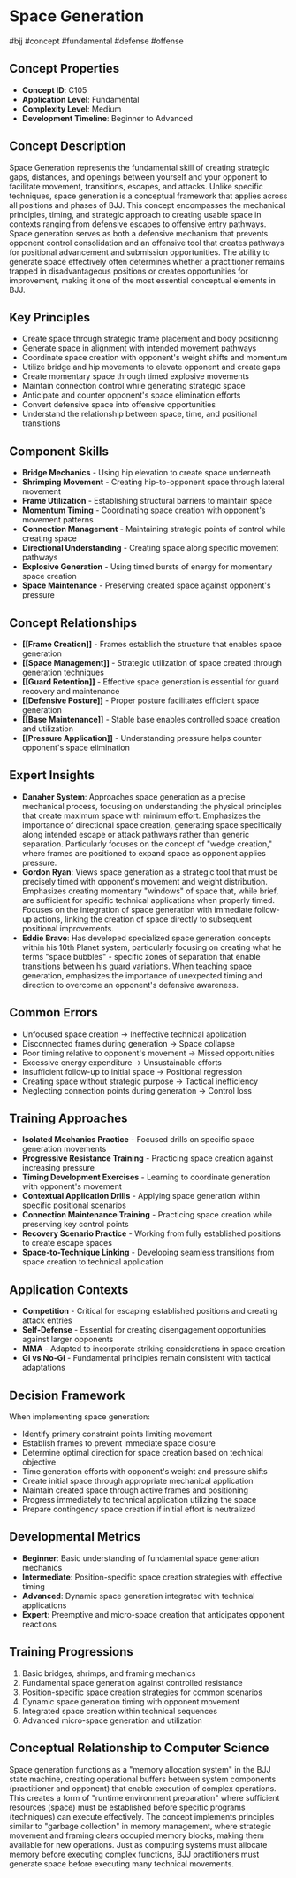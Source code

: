 <!-- Schema Markup for SEO -->
<script type="application/ld+json">
{
  "@context": "https://schema.org",
  "@type": "WebPage",
  "name": "Space Generation",
  "description": "Space Generation represents the fundamental skill of creating strategic gaps, distances, and openings between yourself and your opponent to facilitate movement, transitions, escapes, and attacks. U...",
  "url": "https://bjjgraph.com/concepts/space-generation",
  "isPartOf": {
    "@type": "WebSite",
    "name": "BJJ Graph",
    "url": "https://bjjgraph.com"
  }
}
</script>
<script type="application/ld+json">
{
  "@context": "https://schema.org",
  "@type": "BreadcrumbList",
  "itemListElement": [
    {
      "@type": "ListItem",
      "position": 1,
      "name": "Home",
      "item": "https://bjjgraph.com/"
    },
    {
      "@type": "ListItem",
      "position": 2,
      "name": "Concepts",
      "item": "https://bjjgraph.com/concepts/"
    },
    {
      "@type": "ListItem",
      "position": 3,
      "name": "Space Generation",
      "item": "https://bjjgraph.com/concepts/space-generation"
    }
  ]
}
</script>


# Space Generation
#bjj #concept #fundamental #defense #offense

## Concept Properties
- **Concept ID**: C105
- **Application Level**: Fundamental
- **Complexity Level**: Medium
- **Development Timeline**: Beginner to Advanced

## Concept Description
Space Generation represents the fundamental skill of creating strategic gaps, distances, and openings between yourself and your opponent to facilitate movement, transitions, escapes, and attacks. Unlike specific techniques, space generation is a conceptual framework that applies across all positions and phases of BJJ. This concept encompasses the mechanical principles, timing, and strategic approach to creating usable space in contexts ranging from defensive escapes to offensive entry pathways. Space generation serves as both a defensive mechanism that prevents opponent control consolidation and an offensive tool that creates pathways for positional advancement and submission opportunities. The ability to generate space effectively often determines whether a practitioner remains trapped in disadvantageous positions or creates opportunities for improvement, making it one of the most essential conceptual elements in BJJ.

## Key Principles
- Create space through strategic frame placement and body positioning
- Generate space in alignment with intended movement pathways
- Coordinate space creation with opponent's weight shifts and momentum
- Utilize bridge and hip movements to elevate opponent and create gaps
- Create momentary space through timed explosive movements
- Maintain connection control while generating strategic space
- Anticipate and counter opponent's space elimination efforts
- Convert defensive space into offensive opportunities
- Understand the relationship between space, time, and positional transitions

## Component Skills
- **Bridge Mechanics** - Using hip elevation to create space underneath
- **Shrimping Movement** - Creating hip-to-opponent space through lateral movement
- **Frame Utilization** - Establishing structural barriers to maintain space
- **Momentum Timing** - Coordinating space creation with opponent's movement patterns
- **Connection Management** - Maintaining strategic points of control while creating space
- **Directional Understanding** - Creating space along specific movement pathways
- **Explosive Generation** - Using timed bursts of energy for momentary space creation
- **Space Maintenance** - Preserving created space against opponent's pressure

## Concept Relationships
- **[[Frame Creation]]** - Frames establish the structure that enables space generation
- **[[Space Management]]** - Strategic utilization of space created through generation techniques
- **[[Guard Retention]]** - Effective space generation is essential for guard recovery and maintenance
- **[[Defensive Posture]]** - Proper posture facilitates efficient space generation
- **[[Base Maintenance]]** - Stable base enables controlled space creation and utilization
- **[[Pressure Application]]** - Understanding pressure helps counter opponent's space elimination

## Expert Insights
- **Danaher System**: Approaches space generation as a precise mechanical process, focusing on understanding the physical principles that create maximum space with minimum effort. Emphasizes the importance of directional space creation, generating space specifically along intended escape or attack pathways rather than generic separation. Particularly focuses on the concept of "wedge creation," where frames are positioned to expand space as opponent applies pressure.
- **Gordon Ryan**: Views space generation as a strategic tool that must be precisely timed with opponent's movement and weight distribution. Emphasizes creating momentary "windows" of space that, while brief, are sufficient for specific technical applications when properly timed. Focuses on the integration of space generation with immediate follow-up actions, linking the creation of space directly to subsequent positional improvements.
- **Eddie Bravo**: Has developed specialized space generation concepts within his 10th Planet system, particularly focusing on creating what he terms "space bubbles" - specific zones of separation that enable transitions between his guard variations. When teaching space generation, emphasizes the importance of unexpected timing and direction to overcome an opponent's defensive awareness.

## Common Errors
- Unfocused space creation → Ineffective technical application
- Disconnected frames during generation → Space collapse
- Poor timing relative to opponent's movement → Missed opportunities
- Excessive energy expenditure → Unsustainable efforts
- Insufficient follow-up to initial space → Positional regression
- Creating space without strategic purpose → Tactical inefficiency
- Neglecting connection points during generation → Control loss

## Training Approaches
- **Isolated Mechanics Practice** - Focused drills on specific space generation movements
- **Progressive Resistance Training** - Practicing space creation against increasing pressure
- **Timing Development Exercises** - Learning to coordinate generation with opponent's movement
- **Contextual Application Drills** - Applying space generation within specific positional scenarios
- **Connection Maintenance Training** - Practicing space creation while preserving key control points
- **Recovery Scenario Practice** - Working from fully established positions to create escape spaces
- **Space-to-Technique Linking** - Developing seamless transitions from space creation to technical application

## Application Contexts
- **Competition** - Critical for escaping established positions and creating attack entries
- **Self-Defense** - Essential for creating disengagement opportunities against larger opponents
- **MMA** - Adapted to incorporate striking considerations in space creation
- **Gi vs No-Gi** - Fundamental principles remain consistent with tactical adaptations

## Decision Framework
When implementing space generation:
- Identify primary constraint points limiting movement
- Establish frames to prevent immediate space closure
- Determine optimal direction for space creation based on technical objective
- Time generation efforts with opponent's weight and pressure shifts
- Create initial space through appropriate mechanical application
- Maintain created space through active frames and positioning
- Progress immediately to technical application utilizing the space
- Prepare contingency space creation if initial effort is neutralized

## Developmental Metrics
- **Beginner**: Basic understanding of fundamental space generation mechanics
- **Intermediate**: Position-specific space creation strategies with effective timing
- **Advanced**: Dynamic space generation integrated with technical applications
- **Expert**: Preemptive and micro-space creation that anticipates opponent reactions

## Training Progressions
1. Basic bridges, shrimps, and framing mechanics
2. Fundamental space generation against controlled resistance
3. Position-specific space creation strategies for common scenarios
4. Dynamic space generation timing with opponent movement
5. Integrated space creation within technical sequences
6. Advanced micro-space generation and utilization

## Conceptual Relationship to Computer Science
Space generation functions as a "memory allocation system" in the BJJ state machine, creating operational buffers between system components (practitioner and opponent) that enable execution of complex operations. This creates a form of "runtime environment preparation" where sufficient resources (space) must be established before specific programs (techniques) can execute effectively. The concept implements principles similar to "garbage collection" in memory management, where strategic movement and framing clears occupied memory blocks, making them available for new operations. Just as computing systems must allocate memory before executing complex functions, BJJ practitioners must generate space before executing many technical movements.
